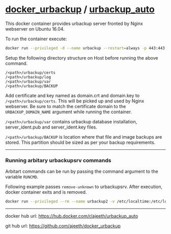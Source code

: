 # [docker_urbackup](https://github.com/ajeeth/docker_urbackup) / [urbackup_auto](https://hub.docker.com/r/ajeeth/urbackup_auto)

This docker container provides urbackup server fronted by Nginx webserver on Ubuntu 16.04.


To run the container execute:
```bash
docker run --privileged -d --name urbackup --restart=always -p 443:443 -p 55415:55415 -p 35623:35623/udp -v /etc/localtime:/etc/localtime:ro -v /<path>/urbackup/certs:/opt/urbackup/certs -v /<path>/urbackup/log:/opt/urbackup/log -v /<path>/urbackup/BACKUP:/media/BACKUP -v /<path>/urbackup/var:/var/urbackup -e URBACKUP_DOMAIN_NAME=<urbackup.domain.com> ajeeth/urbackup_auto:2.0.36
```

Setup the following directory structure on Host before running the above command.

```
/<path>/urbackup/certs
/<path>/urbackup/log
/<path>/urbackup/var
/<path>/urbackup/BACKUP
```
Add certificate and key named as domain.crt and domain.key to `/<path>/urbackup/certs`. This will be picked up and used by Nginx webserver. Be sure to match the certificate domain to the `URBACKUP_DOMAIN_NAME` argument while running the container.

`/<path>/urbackup/var` contains urbackup database installation, server_ident.pub and server_ident.key files.

`/<path>/urbackup/BACKUP` is location where that file and image backups are stored. This partition should be sized as per your backup requirements.

---
### Running arbitary urbackupsrv commands

Arbitart commands can be run by passing the command argument to the variable `RUNCMD`.

Following example passes `remove-unknown` to urbackupsrv. After execution, docker container exits and is removed.

```bash
docker run --privileged --rm --name urbackup2 -v /etc/localtime:/etc/localtime:ro -v /<path>/urbackup/log:/opt/urbackup/log -v /<path>/urbackup/BACKUP:/media/BACKUP -v /<path>/urbackup/var:/var/urbackup -e URBACKUP_DOMAIN_NAME=<urbackup.domain.com> -e RUNCMD=remove-unknown ajeeth/urbackup_auto:2.0.36
```


---

docker hub url: https://hub.docker.com/r/ajeeth/urbackup_auto

git hub url: https://github.com/ajeeth/docker_urbackup
